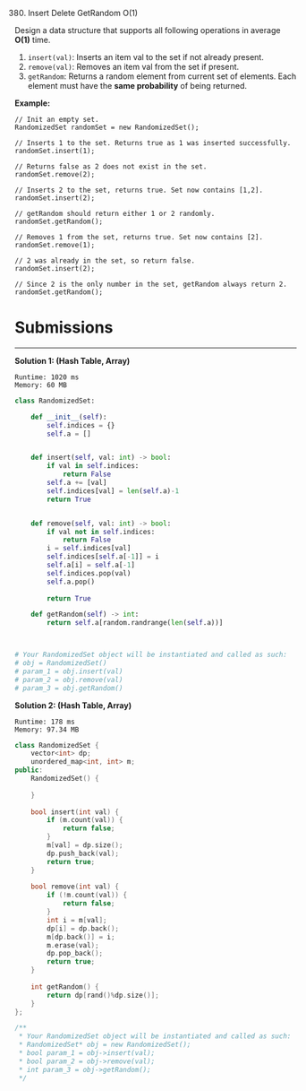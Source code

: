 380. Insert Delete GetRandom O(1)

Design a data structure that supports all following operations in average **O(1)** time.

1. `insert(val)`: Inserts an item val to the set if not already present.
1. `remove(val)`: Removes an item val from the set if present.
1. `getRandom`: Returns a random element from current set of elements. Each element must have the **same probability** of being returned.

**Example:**
```
// Init an empty set.
RandomizedSet randomSet = new RandomizedSet();

// Inserts 1 to the set. Returns true as 1 was inserted successfully.
randomSet.insert(1);

// Returns false as 2 does not exist in the set.
randomSet.remove(2);

// Inserts 2 to the set, returns true. Set now contains [1,2].
randomSet.insert(2);

// getRandom should return either 1 or 2 randomly.
randomSet.getRandom();

// Removes 1 from the set, returns true. Set now contains [2].
randomSet.remove(1);

// 2 was already in the set, so return false.
randomSet.insert(2);

// Since 2 is the only number in the set, getRandom always return 2.
randomSet.getRandom();
```

# Submissions
---
**Solution 1: (Hash Table, Array)**
```
Runtime: 1020 ms
Memory: 60 MB
```
```python
class RandomizedSet:

    def __init__(self):
        self.indices = {}
        self.a = []


    def insert(self, val: int) -> bool:
        if val in self.indices:
            return False
        self.a += [val]
        self.indices[val] = len(self.a)-1
        return True


    def remove(self, val: int) -> bool:
        if val not in self.indices:
            return False
        i = self.indices[val]
        self.indices[self.a[-1]] = i
        self.a[i] = self.a[-1]
        self.indices.pop(val)
        self.a.pop()
        
        return True

    def getRandom(self) -> int:
        return self.a[random.randrange(len(self.a))]



# Your RandomizedSet object will be instantiated and called as such:
# obj = RandomizedSet()
# param_1 = obj.insert(val)
# param_2 = obj.remove(val)
# param_3 = obj.getRandom()
```

**Solution 2: (Hash Table, Array)**
```
Runtime: 178 ms
Memory: 97.34 MB
```
```c++
class RandomizedSet {
    vector<int> dp;
    unordered_map<int, int> m;
public:
    RandomizedSet() {
        
    }
    
    bool insert(int val) {
        if (m.count(val)) {
            return false;
        }
        m[val] = dp.size();
        dp.push_back(val);
        return true;
    }
    
    bool remove(int val) {
        if (!m.count(val)) {
            return false;
        }
        int i = m[val];
        dp[i] = dp.back();
        m[dp.back()] = i;
        m.erase(val);
        dp.pop_back();
        return true;
    }
    
    int getRandom() {
        return dp[rand()%dp.size()];
    }
};

/**
 * Your RandomizedSet object will be instantiated and called as such:
 * RandomizedSet* obj = new RandomizedSet();
 * bool param_1 = obj->insert(val);
 * bool param_2 = obj->remove(val);
 * int param_3 = obj->getRandom();
 */
```
